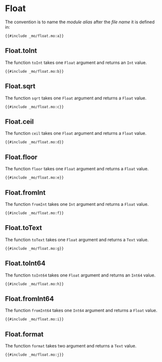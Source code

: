 
# Float
The convention is to name the *module alias* after the *file name* it is defined in:

```motoko
{{#include _mo/float.mo:a}}
```

## Float.toInt
The function `toInt` takes one `Float` argument and returns an `Int` value. 

```motoko
{{#include _mo/float.mo:b}}
```

## Float.sqrt
The function `sqrt` takes one `Float` argument and returns a `Float` value. 

```motoko
{{#include _mo/float.mo:c}}
```

## Float.ceil
The function `ceil` takes one `Float` argument and returns a `Float` value. 

```motoko
{{#include _mo/float.mo:d}}
```

## Float.floor
The function `floor` takes one `Float` argument and returns a `Float` value. 

```motoko
{{#include _mo/float.mo:e}}
```

## Float.fromInt
The function `fromInt` takes one `Int` argument and returns a `Float` value. 

```motoko
{{#include _mo/float.mo:f}}
```

## Float.toText
The function `toText` takes one `Float` argument and returns a `Text` value. 

```motoko
{{#include _mo/float.mo:g}}
```

## Float.toInt64
The function `toInt64` takes one `Float` argument and returns an `Int64` value. 

```motoko
{{#include _mo/float.mo:h}}
```

## Float.fromInt64
The function `fromInt64` takes one `Int64` argument and returns a `Float` value. 

```motoko
{{#include _mo/float.mo:i}}
```

## Float.format
The function `format` takes two argument and returns a `Text` value. 

```motoko
{{#include _mo/float.mo:j}}
```

<!-- - type Float

- sqrt
- ceil
- floor
- toText
- toInt64
- fromInt64
- toInt
- fromInt

Bonus:
- format -->